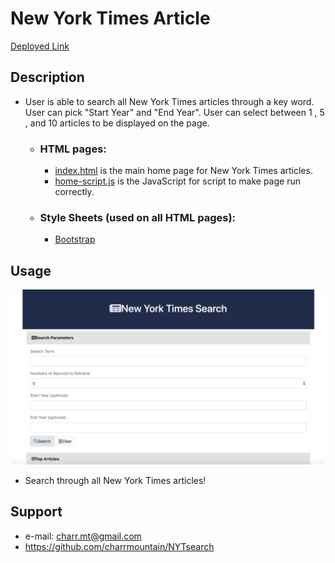 #  **New York Times Article** #
[Deployed Link](https://charrmountain.github.io/NYTsearch/)

## **Description**

-  User is able to search all New York Times articles through a key word. User can pick "Start Year" and "End Year". User can select between 1 , 5 , and 10 articles to be displayed on the page.

    - ### **HTML pages:**
         - [index.html](index.html) is the main home page for New York Times articles.
         - [home-script.js](portfolio.html) is the JavaScript for script to make page run correctly.


    - ### **Style Sheets** (used on all HTML pages)**:**
         - [Bootstrap](https://getbootstrap.com/Bootstrap)


## **Usage**
![alt](images/NYTSearch.png)
- Search through all New York Times articles!

## **Support**
- e-mail: charr.mt@gmail.com
- https://github.com/charrmountain/NYTsearch